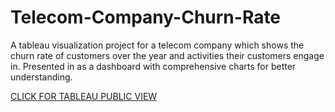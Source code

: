 # Telecom-Company-Churn-Rate
A tableau visualization project for a telecom company which shows the churn rate of customers over the year and activities their customers engage in. Presented in as a dashboard with comprehensive charts for better understanding.



[CLICK FOR TABLEAU PUBLIC VIEW](https://public.tableau.com/app/profile/steven4150/viz/TelecomCompanyChurnRateCallCenterData/ChurnDashboard?publish=yes)
